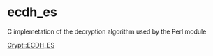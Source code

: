 # ecdh_es

C implemetation of the decryption algorithm used by the Perl module

[Crypt::ECDH_ES](https://metacpan.org/pod/Crypt::ECDH_ES)
